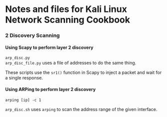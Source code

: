 # Notes and files for Kali Linux Network Scanning Cookbook

### 2 Discovery Scanning

#### Using Scapy to perform layer 2 discovery

`arp_disc.py`<br>
`arp_disc_file.py` uses a file of addresses to do the same thing.

These scripts use the `sr1()` function in Scapy to inject a packet and wait for a single response.

#### Using ARPing to perform layer 2 discovery

`arping [ip] -c 1`

`arp_disc.sh` uses `arping` to scan the address range of the given interface.

